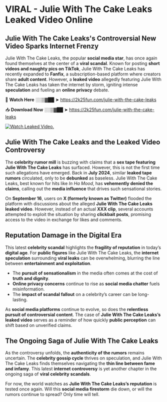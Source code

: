 # VIRAL - Julie With The Cake Leaks Leaked Video Online

## **Julie With The Cake Leaks's Controversial New Video Sparks Internet Frenzy**  

Julie With The Cake Leaks, the popular **social media star**, has once again found themselves at the center of a **viral scandal**. Known for posting **short videos and naughty pics on TikTok**, Julie With The Cake Leaks has recently expanded to **Fanfix**, a subscription-based platform where creators share **adult content**. However, a **leaked video** allegedly featuring Julie With The Cake Leaks has taken the internet by storm, igniting intense **speculation** and fueling an **online privacy** debate.  

🔴 **Watch Here** ░░▒▓██ ➤ https://2k25fun.com/julie-with-the-cake-leaks  

📥 **Download Now** ░░▒▓██ ➤ https://2k25fun.com/julie-with-the-cake-leaks  

[![Watch Leaked Video.](https://miro.medium.com/v2/resize:fit:828/format:webp/1*cilzJN44JGOrTw9NJCrNHA.gif "Watch Leaked Video")](https://2k25fun.com/julie-with-the-cake-leaks)

## **Julie With The Cake Leaks and the Leaked Video Controversy**  

The **celebrity rumor mill** is buzzing with claims that a **sex tape featuring Julie With The Cake Leaks** has surfaced. However, this is not the first time such allegations have emerged. Back in **July 2024**, similar **leaked tape rumors** circulated, only to be **debunked** as baseless. Julie With The Cake Leaks, best known for hits like *In Ha Mood*, has **vehemently denied the claims**, calling out the **media influence** that drives such sensational stories.  

On **September 16**, users on **X (formerly known as Twitter)** flooded the platform with discussions about the alleged **Julie With The Cake Leaks leaked video**. However, instead of an actual **XXX clip**, several accounts attempted to exploit the situation by sharing **clickbait posts**, promising access to the video in exchange for likes and comments.  

## **Reputation Damage in the Digital Era**  

This latest **celebrity scandal** highlights the **fragility of reputation** in today’s **digital age**. For **public figures** like Julie With The Cake Leaks, the **internet speculation** surrounding **viral leaks** can be overwhelming, blurring the line between **entertainment and exploitation**.  

- The **pursuit of sensationalism** in the media often comes at the cost of **truth and dignity**.  
- **Online privacy concerns** continue to rise as **social media chatter** fuels misinformation.  
- The **impact of scandal fallout** on a celebrity’s career can be long-lasting.  

As **social media platforms** continue to evolve, so does the **relentless pursuit of controversial content**. The case of **Julie With The Cake Leaks’s leaked video** serves as a reminder of how quickly **public perception** can shift based on unverified claims.  

## **The Ongoing Saga of Julie With The Cake Leaks**  

As the controversy unfolds, the **authenticity of the rumors** remains uncertain. The **celebrity gossip cycle** thrives on speculation, and Julie With The Cake Leaks finds themselves navigating the **thin line between fame and infamy**. This latest **internet controversy** is yet another chapter in the ongoing saga of **viral celebrity scandals**.  

For now, the world watches as **Julie With The Cake Leaks’s reputation** is tested once again. Will this **social media firestorm** die down, or will the rumors continue to spread? Only time will tell.